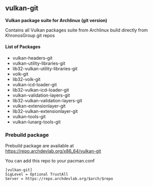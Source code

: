 ## vulkan-git

**Vulkan package suite for Archlinux (git version)**

Contains all Vulkan packages suite from Archlinux build directly from KhronosGroup git repos

#### List of Packages
- vulkan-headers-git
- vulkan-utility-libraries-git
- lib32-vulkan-utility-libraries-git
- volk-git
- lib32-volk-git
- vulkan-icd-loader-git
- lib32-vulkan-icd-loader-git
- vulkan-validation-layers-git
- lib32-vulkan-validation-layers-git
- vulkan-extensionlayer-git
- lib32-vulkan-extensionlayer-git
- vulkan-tools-git
- vulkan-lunarg-tools-git

### Prebuild package

Prebuild package are available at https://repo.archdevlab.org/x86_64/vulkan-git

You can add this repo to your pacman.conf

    [vulkan-git]
    SigLevel = Optional TrustAll
    Server = https://repo.archdevlab.org/$arch/$repo
